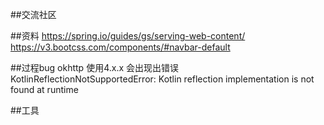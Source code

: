 ##交流社区

##资料
https://spring.io/guides/gs/serving-web-content/
https://v3.bootcss.com/components/#navbar-default

##过程bug
okhttp 使用4.x.x 会出现出错误 
KotlinReflectionNotSupportedError: Kotlin reflection implementation is not found at runtime

##工具